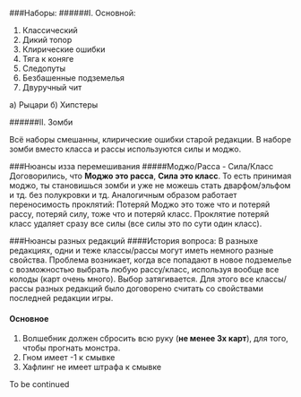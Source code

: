 ###Наборы:
######I. Основной:

1. Классический
2. Дикий топор
3. Клирические ошибки
4. Тяга к коняге
5. Следопуты
6. Безбашенные подземелья
7. Двуручный чит

а) Рыцари
б) Хипстеры

######II. Зомби

Всё наборы смешанны, клирические ошибки старой редакции.
В наборе зомби вместо класса и рассы используются силы и моджо.

###Нюансы изза перемешивания
#####Моджо/Расса - Сила/Класс 
Договорились, что **Моджо это расса**, **Сила это класс**. То есть принимая моджо, ты становишься зомби и уже не можешь 
стать дварфом/эльфом и тд. без полукровки и тд. Аналогичным образом работает переносимость проклятий:
Потеряй Моджо это тоже что и потеряй рассу, потеряй силу, тоже что и потеряй класс.
Проклятие потеряй класс удаляет сразу все силы (все силы это по сути один класс).

###Нюансы разных редакций
####История вопроса:
В разныхе редакциях, одни и теже классы/рассы могут иметь немного разные свойства. Проблема возникает, когда 
все попадают в новое подземелье c возможностью выбрать любую рассу/класс, используя вообще все колоды (карт очень много).
Выбор затягивается. Для этого все классы/рассы разных редакций было договорено считать со свойствами последней редакции
игры.

#### Основное
1. Волшебник должен сбросить всю руку (**не менее 3х карт**), для того, чтобы прогнать монстра.
2. Гном имеет -1 к смывке
3. Хафлинг не имеет штрафа к смывке 

To be continued
